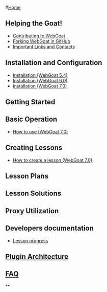 #[Home](https://github.com/WebGoat/WebGoat-Legacy/wiki)

## Helping the Goat!
 - [Contributing to WebGoat](https://github.com/WebGoat/WebGoat/wiki/Contributing-to-WebGoat)
 - [Forking WebGoat in GitHub](https://github.com/WebGoat/WebGoat/wiki/Forking-WebGoat-in-GitHub)
 - [Important Links and Contacts](https://github.com/WebGoat/WebGoat/wiki/Important-Links-and-Contacts)

## Installation and Configuration
 * [Installation (WebGoat 5.4)](https://github.com/WebGoat/WebGoat/wiki/Installation-(WebGoat-5.4))
 * [Installation (WebGoat 6.0)](https://github.com/WebGoat/WebGoat/wiki/Installation-(WebGoat-6.x))
 * [Installation (WebGoat 7.0)](https://github.com/WebGoat/WebGoat/wiki/Installation-(WebGoat-7.0))

## Getting Started

## Basic Operation
 * [How to use (WebGoat 7.0)](https://github.com/WebGoat/WebGoat/wiki/How-to-use-(WebGoat-7.0))

## Creating Lessons
 * [How to create a lesson (WebGoat 7.0)](https://github.com/WebGoat/WebGoat/wiki/How-to-create-lesson-(WebGoat-7.0))

## Lesson Plans

## Lesson Solutions

## Proxy Utilization

## Developers documentation
 * [Lesson progress](https://github.com/WebGoat/WebGoat/wiki/lesson-progress)

## [Plugin Architecture](https://github.com/WebGoat/WebGoat/wiki/Plugin-Architecture)

## [FAQ](https://github.com/WebGoat/WebGoat/wiki/FAQ)
**